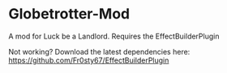 # Globetrotter-Mod
A mod for Luck be a Landlord. Requires the EffectBuilderPlugin

Not working?
Download the latest dependencies here: https://github.com/Fr0sty67/EffectBuilderPlugin
